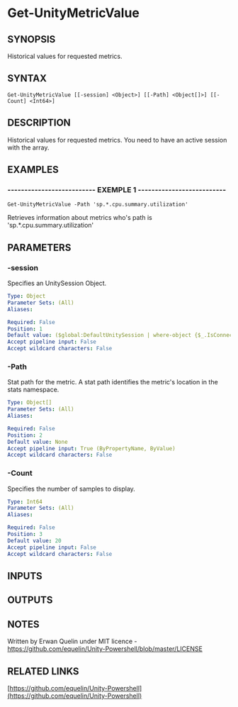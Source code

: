 # Get-UnityMetricValue

## SYNOPSIS
Historical values for requested metrics.

## SYNTAX

```
Get-UnityMetricValue [[-session] <Object>] [[-Path] <Object[]>] [[-Count] <Int64>]
```

## DESCRIPTION
Historical values for requested metrics. 
You need to have an active session with the array.

## EXAMPLES

### -------------------------- EXEMPLE 1 --------------------------
```
Get-UnityMetricValue -Path 'sp.*.cpu.summary.utilization'
```

Retrieves information about metrics who's path is 'sp.*.cpu.summary.utilization'

## PARAMETERS

### -session
Specifies an UnitySession Object.

```yaml
Type: Object
Parameter Sets: (All)
Aliases: 

Required: False
Position: 1
Default value: ($global:DefaultUnitySession | where-object {$_.IsConnected -eq $true})
Accept pipeline input: False
Accept wildcard characters: False
```

### -Path
Stat path for the metric.
A stat path identifies the metric's location in the stats namespace.

```yaml
Type: Object[]
Parameter Sets: (All)
Aliases: 

Required: False
Position: 2
Default value: None
Accept pipeline input: True (ByPropertyName, ByValue)
Accept wildcard characters: False
```

### -Count
Specifies the number of samples to display.

```yaml
Type: Int64
Parameter Sets: (All)
Aliases: 

Required: False
Position: 3
Default value: 20
Accept pipeline input: False
Accept wildcard characters: False
```

## INPUTS

## OUTPUTS

## NOTES
Written by Erwan Quelin under MIT licence - https://github.com/equelin/Unity-Powershell/blob/master/LICENSE

## RELATED LINKS

[https://github.com/equelin/Unity-Powershell](https://github.com/equelin/Unity-Powershell)

